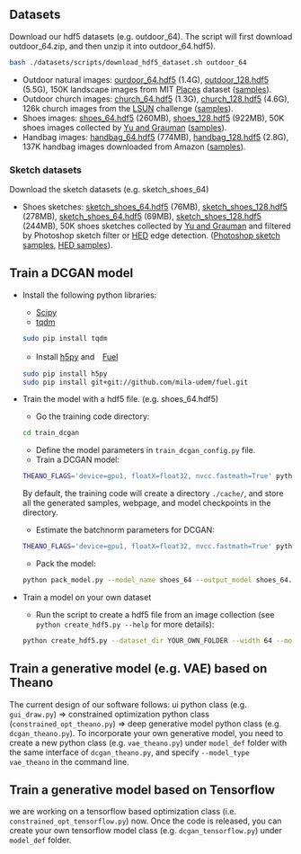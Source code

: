 ## Datasets

Download our hdf5 datasets (e.g. outdoor_64). The script will first download outdoor_64.zip, and then unzip it into outdoor_64.hdf5).
``` bash
bash ./datasets/scripts/download_hdf5_dataset.sh outdoor_64
```
* Outdoor natural images: [ourdoor_64.hdf5](https://people.eecs.berkeley.edu/~junyanz/projects/gvm/datasets//outdoor_64.zip) (1.4G), [outdoor_128.hdf5](https://people.eecs.berkeley.edu/~junyanz/projects/gvm/datasets//outdoor_128.zip) (5.5G), 150K landscape images from MIT [Places](http://places.csail.mit.edu/) dataset ([samples](https://people.eecs.berkeley.edu/~junyanz/projects/gvm/samples/outdoor_64_real.png)).
* Outdoor church images: [church_64.hdf5](https://people.eecs.berkeley.edu/~junyanz/projects/gvm/models/theano_dcgan/church_64.zip) (1.3G), [church_128.hdf5](https://people.eecs.berkeley.edu/~junyanz/projects/gvm/models/theano_dcgan/church_128.zip) (4.6G), 126k church images from the [LSUN](http://lsun.cs.princeton.edu/2016/) challenge ([samples](https://people.eecs.berkeley.edu/~junyanz/projects/gvm/samples/church_64_real.png)).
* Shoes images: [shoes_64.hdf5](https://people.eecs.berkeley.edu/~junyanz/projects/gvm/models/theano_dcgan/shoes_64.zip) (260MB), [shoes_128.hdf5](https://people.eecs.berkeley.edu/~junyanz/projects/gvm/models/theano_dcgan/shoes_128.zip) (922MB), 50K shoes images collected by [Yu and Grauman](http://vision.cs.utexas.edu/projects/finegrained/utzap50k/) ([samples](https://people.eecs.berkeley.edu/~junyanz/projects/gvm/samples/shoes_64_real.png)).
* Handbag images:  [handbag_64.hdf5](https://people.eecs.berkeley.edu/~junyanz/projects/gvm/models/theano_dcgan/handbag_64.zip) (774MB), [handbag_128.hdf5](https://people.eecs.berkeley.edu/~junyanz/projects/gvm/models/theano_dcgan/handbag_128.zip) (2.8G), 137K handbag images downloaded from Amazon ([samples](https://people.eecs.berkeley.edu/~junyanz/projects/gvm/samples/handbag_64_real.png)).

### Sketch datasets
Download the sketch datasets (e.g. sketch_shoes_64)
* Shoes sketches: [sketch_shoes_64.hdf5](https://people.eecs.berkeley.edu/~junyanz/projects/gvm/models/theano_dcgan/sketch_shoes_64.zip) (76MB), [sketch_shoes_128.hdf5](https://people.eecs.berkeley.edu/~junyanz/projects/gvm/models/theano_dcgan/sketch_shoes_128.zip) (278MB), [sketch_shoes_64.hdf5](https://people.eecs.berkeley.edu/~junyanz/projects/gvm/models/theano_dcgan/hed_shoes_64.zip) (69MB), [sketch_shoes_128.hdf5](https://people.eecs.berkeley.edu/~junyanz/projects/gvm/models/theano_dcgan/hed_shoes_128.zip) (244MB), 50K shoes sketches collected by [Yu and Grauman](http://vision.cs.utexas.edu/projects/finegrained/utzap50k/) and filtered by Photoshop sketch filter or [HED](https://github.com/s9xie/hed) edge detection.  ([Photoshop sketch samples](https://people.eecs.berkeley.edu/~junyanz/projects/gvm/samples/sketch_shoes_64_real.png), [HED samples](https://people.eecs.berkeley.edu/~junyanz/projects/gvm/samples/hed_shoes_64_real.png)).


## Train a DCGAN model
* Install the following python libraries:
  * [Scipy](http://www.scipy.org/install.html)
  * [tqdm](https://github.com/noamraph/tqdm)  
  ```bash
  sudo pip install tqdm
  ```


  * Install [h5py](http://docs.h5py.org/en/latest/build.html) and　[Fuel](https://fuel.readthedocs.io/en/latest/)
  ```bash
  sudo pip install h5py
  sudo pip install git+git://github.com/mila-udem/fuel.git
  ```

* Train the model with a hdf5 file. (e.g. shoes_64.hdf5)
  * Go the training code directory:
  ```bash
  cd train_dcgan
  ```
  * Define the model parameters in `train_dcgan_config.py` file.
  * Train a DCGAN  model:
  ```bash
  THEANO_FLAGS='device=gpu1, floatX=float32, nvcc.fastmath=True' python train_dcgan.py --model_name shoes_64
    ```
  By default, the training code will create a directory `./cache/`, and store all the generated samples, webpage, and model checkpoints in the directory.

  * Estimate the batchnorm parameters for DCGAN:
  ```bash
  THEANO_FLAGS='device=gpu1, floatX=float32, nvcc.fastmath=True' python batchnorm_dcgan.py --model_name shoes_64
  ```
  * Pack the model:
  ```bash
  python pack_model.py --model_name shoes_64 --output_model shoes_64.dcgan_theano
  ```

* Train a model on your own dataset
  * Run the script to create a hdf5 file from an image collection (see `python create_hdf5.py --help` for more details):
  ```bash
  python create_hdf5.py --dataset_dir YOUR_OWN_FOLDER --width 64 --mode dir --channel 3 --hdf5_file images.hdf5
  ```

<!-- ## Reconstructing an Image:
Install [Lasagne](https://github.com/Lasagne/Lasagne)
```bash
sudo pip install --upgrade --no-deps git+git://github.com/Lasagne/Lasagne.git
```
Download AlexNet model (e.g. conv4):
```bash
bash models/scripts/download_alexnet.sh conv4
``` -->


<!-- ## Training the predictive network (`x->z`) on your own dataset -->


<!-- ## Train a DCGAN model on your own dataset -->

## Train a generative model (e.g. VAE) based on Theano
The current design of our software follows: ui python class (e.g. `gui_draw.py`) => constrained optimization python class (`constrained_opt_theano.py`) => deep generative model python class (e.g. `dcgan_theano.py`). To incorporate your own generative model, you need to create a new python class (e.g. `vae_theano.py`) under `model_def` folder with the same interface of `dcgan_theano.py`, and specify `--model_type vae_theano` in the command line.

## Train a generative model based on Tensorflow
we are working on a tensorflow based optimization class (i.e. `constrained_opt_tensorflow.py`) now. Once the code is released, you can create your own tensorflow model class (e.g. `dcgan_tensorflow.py`) under `model_def` folder.
